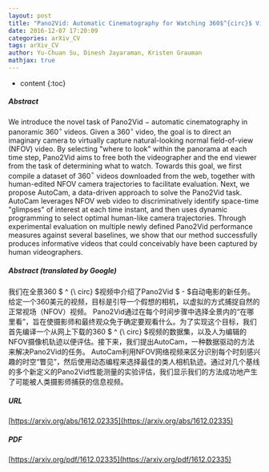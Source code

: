 ```yaml
---
layout: post
title: "Pano2Vid: Automatic Cinematography for Watching 360$^{circ}$ Videos"
date: 2016-12-07 17:20:09
categories: arXiv_CV
tags: arXiv_CV
author: Yu-Chuan Su, Dinesh Jayaraman, Kristen Grauman
mathjax: true
---
```


* content
{:toc}

##### Abstract
We introduce the novel task of Pano2Vid $-$ automatic cinematography in panoramic 360$^{\circ}$ videos. Given a 360$^{\circ}$ video, the goal is to direct an imaginary camera to virtually capture natural-looking normal field-of-view (NFOV) video. By selecting "where to look" within the panorama at each time step, Pano2Vid aims to free both the videographer and the end viewer from the task of determining what to watch. Towards this goal, we first compile a dataset of 360$^{\circ}$ videos downloaded from the web, together with human-edited NFOV camera trajectories to facilitate evaluation. Next, we propose AutoCam, a data-driven approach to solve the Pano2Vid task. AutoCam leverages NFOV web video to discriminatively identify space-time "glimpses" of interest at each time instant, and then uses dynamic programming to select optimal human-like camera trajectories. Through experimental evaluation on multiple newly defined Pano2Vid performance measures against several baselines, we show that our method successfully produces informative videos that could conceivably have been captured by human videographers.

##### Abstract (translated by Google)
我们在全景360 $ ^ {\ circ} $视频中介绍了Pano2Vid $  -  $自动电影的新任务。给定一个360美元的视频，目标是引导一个假想的相机，以虚拟的方式捕捉自然的正常视场（NFOV）视频。 Pano2Vid通过在每个时间步骤中选择全景内的“在哪里看”，旨在使摄影师和最终观众免于确定要观看什么。为了实现这个目标，我们首先编译一个从网上下载的360 $ ^ {\ circ} $视频的数据集，以及人为编辑的NFOV摄像机轨迹以便评估。接下来，我们提出AutoCam，一种数据驱动的方法来解决Pano2Vid的任务。 AutoCam利用NFOV网络视频来区分识别每个时刻感兴趣的时空“瞥见”，然后使用动态编程来选择最佳的类人相机轨迹。通过对几个基线的多个新定义的Pano2Vid性能测量的实验评估，我们显示我们的方法成功地产生了可能被人类摄影师捕获的信息视频。

##### URL
[https://arxiv.org/abs/1612.02335](https://arxiv.org/abs/1612.02335)

##### PDF
[https://arxiv.org/pdf/1612.02335](https://arxiv.org/pdf/1612.02335)

